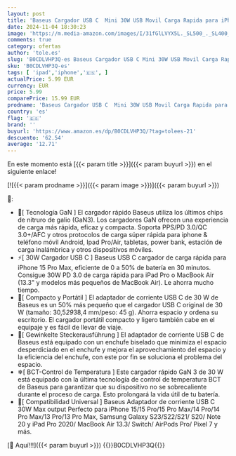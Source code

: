 ```yaml
---
layout: post
title: 'Baseus Cargador USB C  Mini 30W USB Movil Carga Rapida para iPhone 15 Plus Pro Max/14/13/12  iPad  Samsung  Charger Cabezal Adaptador de Pared Corriente'
date: 2024-11-04 18:30:23
image: 'https://m.media-amazon.com/images/I/31fGlLVYX5L._SL500_._SL400_.jpg'
comments: true
category: ofertas
author: 'tole.es'
slug: 'B0CDLVHP3Q-es Baseus Cargador USB C Mini 30W USB Movil Carga Rapida para...'
sku: 'B0CDLVHP3Q-es'
tags: [ 'ipad','iphone','🇪🇸', ]
actualPrice: 5.99 EUR
currency: EUR
price: 5.99
comparePrice: 15.99 EUR
prodname: 'Baseus Cargador USB C  Mini 30W USB Movil Carga Rapida para iPhone 15 Plus Pro Max/14/13/12  iPad  Samsung  Charger Cabezal Adaptador de Pared Corriente'
country: 'es'
flag: '🇪🇸'
brand: ''
buyurl: 'https://www.amazon.es/dp/B0CDLVHP3Q/?tag=tolees-21'
descuento: '62.54'
average: '12.71'
---
```


En este momento está [{{< param title >}}]({{< param buyurl >}}) en el siguiente enlace!

[![{{< param prodname >}}]({{< param image >}})]({{< param buyurl >}})

🔎:

- 🌌[ Tecnología GaN ] El cargador rápido Baseus utiliza los últimos chips de nitruro de galio (GaN3). Los cargadores GaN ofrecen una experiencia de carga más rápida, eficaz y compacta. Soporta PPS/PD 3.0/QC 3.0+/AFC y otros protocolos de carga súper rápida para iphone & teléfono móvil Android, Ipad Pro/Air, tabletas, power bank, estación de carga inalámbrica y otros dispositivos móviles.
- ⚡[ 30W Cargador USB C ] Baseus USB C cargador de carga rápida para iPhone 15 Pro Max, eficiente de 0 a 50% de batería en 30 minutos. Consigue 30W PD 3.0 de carga rápida para iPad Pro o MacBook Air (13.3" y modelos más pequeños de MacBook Air). Le ahorra mucho tiempo.
- 🔰[ Compacto y Portátil ] El adaptador de corriente USB C de 30 W de Baseus es un 50% más pequeño que el cargador USB C original de 30 W (tamaño: 30,5*29*38,4 mm/peso: 45 g). Ahorra espacio y ordena su escritorio. El cargador portátil compacto y ligero también cabe en el equipaje y es fácil de llevar de viaje.
- 💯[ Gewinkelte Steckerausführung ] El adaptador de corriente USB C de Baseus está equipado con un enchufe biselado que minimiza el espacio desperdiciado en el enchufe y mejora el aprovechamiento del espacio y la eficiencia del enchufe, con este por fin se soluciona el problema del espacio.
- ❄[ BCT-Control de Temperatura ] Este cargador rápido GaN 3 de 30 W está equipado con la última tecnología de control de temperatura BCT de Baseus para garantizar que su dispositivo no se sobrecaliente durante el proceso de carga. Esto prolongará la vida útil de tu batería.
- 📌[ Compatibilidad Universal ] Baseus Adaptador de corriente USB C 30W Max output Perfecto para iPhone 15/15 Pro/15 Pro Max/14 Pro/14 Pro Max/13 Pro/13 Pro Max, Samsung Galaxy S23/S22/S21/ S20/ Note 20 y iPad Pro 2020/ MacBook Air 13.3/ Switch/ AirPods Pro/ Pixel 7 y más.

[🛒 Aquí!!!]({{< param buyurl >}})
{{<world>}}B0CDLVHP3Q{{</world>}}
